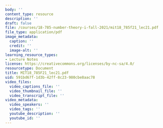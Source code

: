 ```yaml
---
body: ''
content_type: resource
description: ''
draft: false
file: /courses/18-785-number-theory-i-fall-2021/mit18_785f21_lec21.pdf
file_type: application/pdf
image_metadata:
  caption: ''
  credit: ''
  image-alt: ''
learning_resource_types:
- Lecture Notes
license: https://creativecommons.org/licenses/by-nc-sa/4.0/
resourcetype: Document
title: MIT18_785F21_lec21.pdf
uid: 591bd67f-1d3b-42ff-8c23-980cbe8aac78
video_files:
  video_captions_file: ''
  video_thumbnail_file: ''
  video_transcript_file: ''
video_metadata:
  video_speakers: ''
  video_tags: ''
  youtube_description: ''
  youtube_id: ''
---
```

